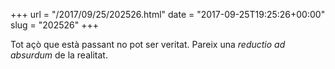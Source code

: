 +++
url = "/2017/09/25/202526.html"
date = "2017-09-25T19:25:26+00:00"
slug = "202526"
+++

Tot açò que està passant no pot ser veritat. Pareix una *reductio ad absurdum* de la realitat.